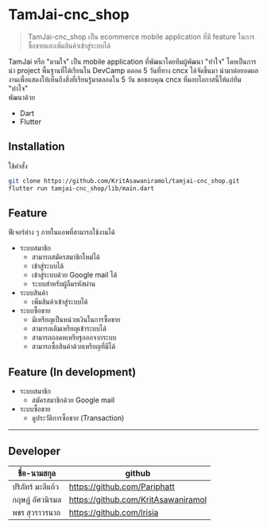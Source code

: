 # TamJai-cnc_shop
> TamJai-cnc_shop เป็น ecommerce mobile application ที่มี feature ในการซื้อขายและเพิ่มสินค้าเข้าสู่ระบบได้

TamJai หรือ "ตามใจ" เป็น mobile application ที่พัฒนาโดยทีมผู้พัฒนา "ทำใจ" โดยเป็นการนำ project พื้นฐานที่ได้เรียนใน DevCamp ตลอด 5 วันที่ทาง cncx ได้จัดขึ้นมา นำมาต่อยอดผลงานเพื่อแสดงให้เห็นถึงสิ่งที่เรียนรู้มาตลอดใน 5 วัน ขอขอบคุณ cncx ที่มอบโอกาสนี้ให้แก่ทีม "ทำใจ"
<br>
พัฒนาด้วย
- Dart
- Flutter

## Installation
ใช้คำสั่ง
```bash
git clone https://github.com/KritAsawaniramol/tamjai-cnc_shop.git
flutter run tamjai-cnc_shop/lib/main.dart
```

## Feature
ฟีเจอร์ต่าง ๆ ภายในแอพที่สามารถใช้งานได้
- ระบบสมาชิก
  * สามารถสมัครสมาชิกใหม่ได้
  * เข้าสู่ระบบได้
  * เข้าสู่ระบบด้วย Google mail ได้
  * ระบบสำหรับผู้ลืมรหัสผ่าน
- ระบบสินค้า
  * เพิ่มสินค้าเข้าสู่ระบบได้
- ระบบซื้อขาย
  * มีเหรียญเป็นหน่วยเงินในการซื้อขาย
  * สามารถเติมเหรียญเข้าระบบได้
  * สามารถถอดหเหรียฐออกจากระบบ
  * สามารถซื้อสินค้าด้วยเหรียญที่มีได้

## Feature (In development)
- ระบบสมาชิก
  * สมัครสมาชิกด้วย Google mail
- ระบบซื้อขาย
  * ดูประวัติการซื้อขาย (Transaction)

---
## Developer

| ชื่อ-นามสกุล            | github                           | 
|-------------------------|----------------------------------|
| ปริภัทร์ มะลีแก้ว        | https://github.com/Pariphatt      |
| กฤษฏ์ อัศวนิรมล         | https://github.com/KritAsawaniramol | 
| พชร สุวราวรนาถ        | https://github.com/lrisia    |
